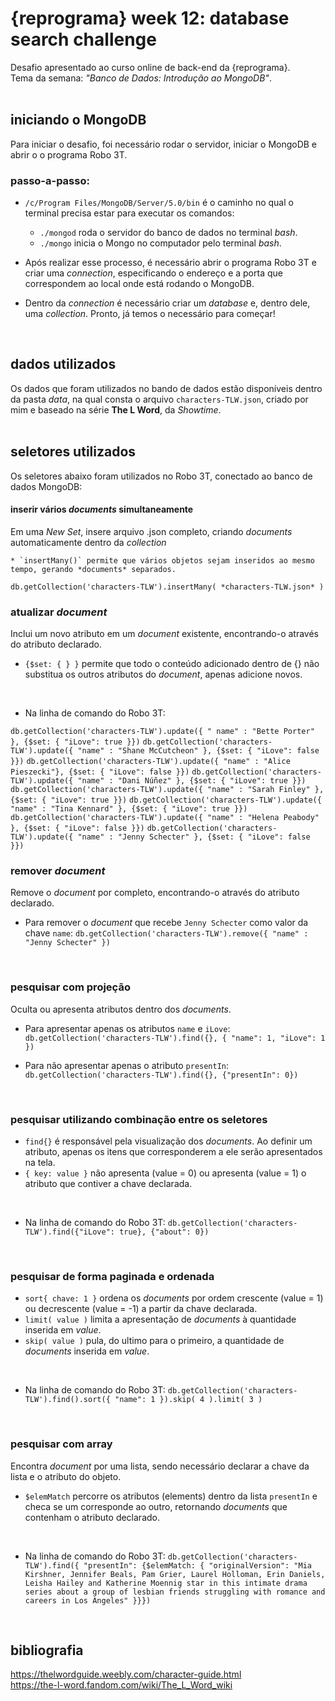 # {reprograma} week 12: database search challenge
Desafio apresentado ao curso online de back-end da {reprograma}. <br>
Tema da semana: *"Banco de Dados: Introdução ao MongoDB"*. 
<br>
<br>


## iniciando o MongoDB
Para iniciar o desafio, foi necessário rodar o servidor, iniciar o MongoDB e abrir o o programa Robo 3T. 
<br>

### passo-a-passo:
* `/c/Program Files/MongoDB/Server/5.0/bin` é o caminho no qual o terminal precisa estar para executar os comandos:

    * `./mongod` roda o servidor do banco de dados no terminal *bash*.
    * `./mongo` inicia o Mongo no computador pelo terminal *bash*.

* Após realizar esse processo, é necessário abrir o programa Robo 3T e criar uma *connection*, especificando o endereço e a porta que correspondem ao local onde está rodando o MongoDB. 
* Dentro da *connection* é necessário criar um *database* e, dentro dele, uma *collection*.
Pronto, já temos o necessário para começar! 
<br>


## dados utilizados
Os dados que foram utilizados no bando de dados estão disponíveis dentro da pasta *data*, na qual consta o arquivo `characters-TLW.json`, criado por mim e baseado na série **The L Word**, da *Showtime*.
<br>
<br>


## seletores utilizados
Os seletores abaixo foram utilizados no Robo 3T, conectado ao banco de dados MongoDB: 
<br>


#### inserir vários *documents* simultaneamente
Em uma *New Set*, insere arquivo .json completo, criando *documents* automaticamente dentro da *collection*

    * `insertMany()` permite que vários objetos sejam inseridos ao mesmo tempo, gerando *documents* separados.

`db.getCollection('characters-TLW').insertMany( *characters-TLW.json* )`
<br>


###  atualizar *document*
Inclui um novo atributo em um *document* existente, encontrando-o através do atributo declarado.

* `{$set: { } }` permite que todo o conteúdo adicionado dentro de {} não substitua os outros atributos do *document*, apenas adicione novos.
<br>

* Na linha de comando do Robo 3T:

`db.getCollection('characters-TLW').update({ " name" : "Bette Porter" }, {$set: { "iLove": true }})`
`db.getCollection('characters-TLW').update({ "name" : "Shane McCutcheon" }, {$set: { "iLove": false }})`
`db.getCollection('characters-TLW').update({ "name" : "Alice Pieszecki"}, {$set: { "iLove": false }})`
`db.getCollection('characters-TLW').update({ "name" : "Dani Núñez" }, {$set: { "iLove": true }})`
`db.getCollection('characters-TLW').update({ "name" : "Sarah Finley" }, {$set: { "iLove": true }})`
`db.getCollection('characters-TLW').update({ "name" : "Tina Kennard" }, {$set: { "iLove": true }})`
`db.getCollection('characters-TLW').update({ "name" : "Helena Peabody" }, {$set: { "iLove": false }})`
`db.getCollection('characters-TLW').update({ "name" : "Jenny Schecter" }, {$set: { "iLove": false }})`
<br>


###  remover *document*
Remove o *document* por completo, encontrando-o através do atributo declarado. 

* Para remover o *document* que recebe `Jenny Schecter` como valor da chave `name`:
`db.getCollection('characters-TLW').remove({ "name" : "Jenny Schecter" })`
<br>


###  pesquisar com projeção
Oculta ou apresenta atributos dentro dos *documents*. 

* Para apresentar apenas os atributos `name` e `iLove`:
`db.getCollection('characters-TLW').find({}, { "name": 1, "iLove": 1 })`

* Para não apresentar apenas o atributo `presentIn`:
`db.getCollection('characters-TLW').find({}, {"presentIn": 0})`
<br>


###  pesquisar utilizando combinação entre os seletores
* `find{}` é responsável pela visualização dos *documents*. Ao definir um atributo, apenas os itens que corresponderem a ele serão apresentados na tela.
* `{ key: value }` não apresenta (value = 0) ou apresenta (value = 1) o atributo que contiver a chave declarada.
<br>

* Na linha de comando do Robo 3T:
`db.getCollection('characters-TLW').find({"iLove": true}, {"about": 0})`
<br>


###  pesquisar de forma paginada e ordenada
* `sort{ chave: 1 }` ordena os *documents* por ordem crescente (value = 1) ou decrescente (value = -1) a partir da chave declarada.
* `limit( value )` limita a apresentação de *documents* à quantidade inserida em *value*.
* `skip( value )` pula, do ultimo para o primeiro, a quantidade de *documents* inserida em *value*.
<br>

* Na linha de comando do Robo 3T:
`db.getCollection('characters-TLW').find().sort({ "name": 1 }).skip( 4 ).limit( 3 )`
<br>

###  pesquisar com array
Encontra *document* por uma lista, sendo necessário declarar a chave da lista e o atributo do objeto.

* `$elemMatch` percorre os atributos (elements) dentro da lista `presentIn` e checa se um corresponde ao outro, retornando *documents* que contenham o atributo declarado.
<br>

* Na linha de comando do Robo 3T:
`db.getCollection('characters-TLW').find({ "presentIn": {$elemMatch: { "originalVersion": "Mia Kirshner, Jennifer Beals, Pam Grier, Laurel Holloman, Erin Daniels, Leisha Hailey and Katherine Moennig star in this intimate drama series about a group of lesbian friends struggling with romance and careers in Los Angeles" }}})`
<br>

## bibliografia
https://thelwordguide.weebly.com/character-guide.html <br>
https://the-l-word.fandom.com/wiki/The_L_Word_wiki